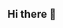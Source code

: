 ## Hi there 👋

<!--
**Tisdoo/Tisdoo** is a ✨ _special_ ✨ repository because its `README.md` (this file) appears on your GitHub profile.

Here are some ideas to get you started:

Hello, I'm Nguyen Hoang An.
I am currently a student at Saigon University, majoring in Object-Oriented Programming. 
I am striving to equip myself with the necessary knowledge and skills for my future career. 
With a passion for technology and a desire to grow in this field, I am always ready to learn, improve, and contribute to interesting projects. My personal projects are also regularly updated on GitHub.

